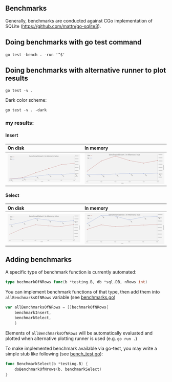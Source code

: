## Benchmarks
Generally, benchmarks are conducted against CGo implementation of SQLite (https://github.com/mattn/go-sqlite3).

## Doing benchmarks with go test command
```console
go test -bench . -run '^$'
```

## Doing benchmarks with alternative runner to plot results
```console
go test -v .
```
Dark color scheme:
```console
go test -v . -dark
```

### my results:

#### Insert
| On disk                                   | In memory                                |
| :---------------------------------------- | :--------------------------------------- |
| ![](out/benchmarkInsert_memory:false.png) | ![](out/benchmarkInsert_memory:true.png) |

#### Select
| On disk                                   | In memory                                |
| :---------------------------------------- | :--------------------------------------- |
| ![](out/benchmarkSelect_memory:false.png) | ![](out/benchmarkSelect_memory:true.png) |

## Adding benchmarks
A specific type of benchmark function is currently automated:
```go
type bechmarkOfNRows func(b *testing.B, db *sql.DB, nRows int)
```

You can implement benchmark functions of that type, then add them into ```allBenchmarksOfNRows``` variable (see [benchmarks.go](benchmarks.go))

```go
var allBenchmarksOfNRows = []bechmarkOfNRows{
	benchmarkInsert, 
	benchmarkSelect,
	}
```

Elements of ```allBenchmarksOfNRows``` will be automatically evaluated and plotted when alternative plotting runner is used (e.g. ```go run .```)

To make implemented benchmark available via go-test, you may write a simple stub like following (see [bench_test.go](bench_test.go)):
```go
func BenchmarkSelect(b *testing.B) {
	doBenchmarkOfNrows(b, benchmarkSelect)
}
```
